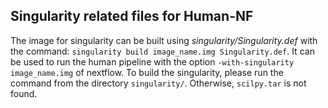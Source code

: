 Singularity related files for Human-NF
--------------------------

The image for singularity can be built using _singularity/Singularity.def_ with the command:
```singularity build image_name.img Singularity.def```. It can be used to run
the human pipeline with the option ```-with-singularity image_name.img```
 of nextflow.
 To build the singularity, please run the command from the directory ```singularity/```. Otherwise, ```scilpy.tar``` is not found.
 
